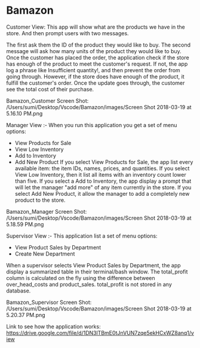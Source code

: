 # Bamazon
Customer View:
This app will show what are the products we have in the store.
And then prompt users with two messages.

The first  ask them the ID of the product they would like to buy.
The second message will ask how many units of the product they would like to buy.
Once the customer has placed the order, the application check if the store has enough of the product to meet the customer's request.
If not, the app  log a phrase like Insufficient quantity!, and then prevent the order from going through.
However, if the store does have enough of the product, it fulfill the customer's order.
Once the update goes through, the customer see the total cost of their purchase.

Bamazon_Customer Screen Shot: /Users/sumi/Desktop/Vscode/Bamazon/images/Screen Shot 2018-03-19 at 5.16.10 PM.png

Manager View :-
 When you run this application you get a set of menu options:
* View Products for Sale
* View Low Inventory
* Add to Inventory
* Add New Product
If you select View Products for Sale, the app list every available item: the item IDs, names, prices, and quantities.
If you select View Low Inventory, then it  list all items with an inventory count lower than five.
If you select a Add to Inventory, the app display a prompt that will let the manager "add more" of any item currently in the store.
If you select Add New Product, it allow the manager to add a completely new product to the store.

Bamazon_Manager Screen Shot: /Users/sumi/Desktop/Vscode/Bamazon/images/Screen Shot 2018-03-19 at 5.18.59 PM.png

Supervisor View :-
    This application  list a set of menu options:
* View Product Sales by Department
* Create New Department

When a supervisor selects View Product Sales by Department, the app display a summarized table in their terminal/bash window. The total_profit column is calculated on the fly using the difference between over_head_costs and product_sales. total_profit is not stored in any database.

Bamazon_Supervisor Screen Shot: /Users/sumi/Desktop/Vscode/Bamazon/images/Screen Shot 2018-03-19 at 5.20.37 PM.png

Link to see how the application works: https://drive.google.com/file/d/1DN3lTBmE0tJnVUN7zqe5ekHCxWZ8anq1/view
